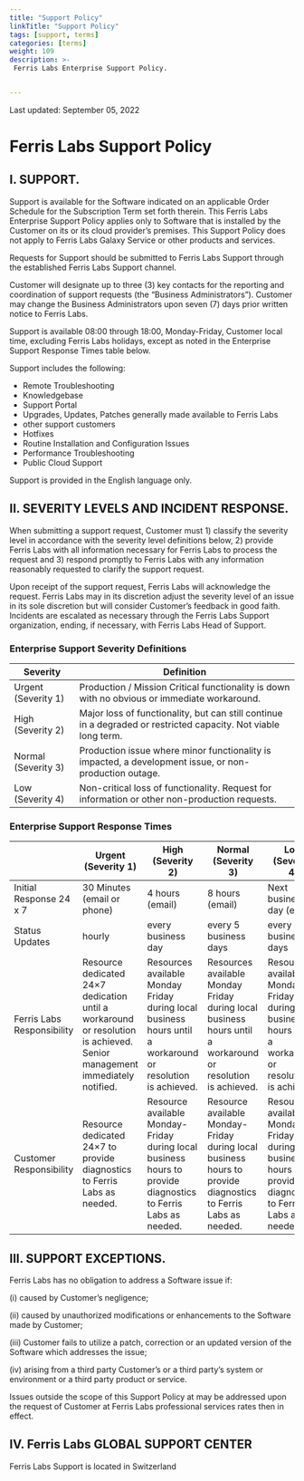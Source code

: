 ```yaml
---
title: "Support Policy"
linkTitle: "Support Policy"
tags: [support, terms]
categories: [terms]
weight: 109
description: >-
 Ferris Labs Enterprise Support Policy.


---
```


Last updated: September 05, 2022


# Ferris Labs Support Policy


## I.  SUPPORT.
Support is available for the Software indicated on an applicable Order Schedule for the Subscription Term set forth therein.  This Ferris Labs Enterprise Support Policy applies only to Software that is installed by the Customer on its or its cloud provider’s premises. This Support Policy does not apply to Ferris Labs Galaxy Service or other products and services.

Requests for Support should be submitted to Ferris Labs Support through the established Ferris Labs Support channel.

Customer will designate up to three (3) key contacts for the reporting and coordination of support requests (the “Business Administrators”). Customer may change the Business Administrators upon seven (7) days prior written notice to Ferris Labs.

Support is available 08:00 through 18:00, Monday-Friday, Customer local time, excluding Ferris Labs holidays, except as noted in the Enterprise Support Response Times table below.

Support includes the following:
- Remote Troubleshooting
- Knowledgebase
- Support Portal
- Upgrades, Updates, Patches  generally made available to Ferris Labs
- other support customers
- Hotfixes
- Routine Installation and Configuration Issues
- Performance Troubleshooting
- Public Cloud Support

Support is provided in the English language only.

## II. SEVERITY LEVELS AND INCIDENT RESPONSE.

When submitting a support request, Customer must 1) classify the severity level in accordance with the severity level definitions below, 2) provide Ferris Labs with all information necessary for Ferris Labs to process the request and 3) respond promptly to Ferris Labs with any information reasonably requested to clarify the support request.

Upon receipt of the support request, Ferris Labs will acknowledge the request.  Ferris Labs may in its discretion adjust the severity level of an issue in its sole discretion but will consider Customer’s feedback in good faith.  Incidents are escalated as necessary through the Ferris Labs Support organization, ending, if necessary, with Ferris Labs Head of Support.  

### Enterprise Support Severity Definitions ###


| Severity            | Definition                                                                                                       |
|---------------------|------------------------------------------------------------------------------------------------------------------|
| Urgent (Severity 1) | Production / Mission Critical functionality is down with no obvious or immediate workaround.                     |
| High (Severity 2)   | Major loss of functionality, but can still continue in a degraded or restricted capacity. Not  viable long term. |
| Normal (Severity 3) | Production issue where minor functionality is impacted, a development issue, or non-production outage.           |
| Low (Severity 4)    | Non-critical loss of functionality. Request for information or other non-production requests.                    |


### Enterprise Support Response Times ###


|                            | Urgent (Severity 1)                                                                                                        | High (Severity 2)                                                                                                | Normal (Severity 3)                                                                                              | Low (Severity 4)                                                                                                 |
|----------------------------|----------------------------------------------------------------------------------------------------------------------------|------------------------------------------------------------------------------------------------------------------|------------------------------------------------------------------------------------------------------------------|------------------------------------------------------------------------------------------------------------------|
| Initial Response  24 x 7   | 30 Minutes (email or phone)                                                                                                | 4 hours (email)                                                                                                  | 8 hours (email)                                                                                                  | Next business day (email)                                                                                        |
| Status Updates             | hourly                                                                                                                     | every business day                                                                                               | every 5 business  days                                                                                           | every 7 business  days                                                                                           |
| Ferris Labs Responsibility | Resource dedicated 24×7 dedication until a   workaround or resolution is achieved. Senior management immediately notified. | Resources available Monday Friday during local  business hours until a workaround  or resolution is achieved.    | Resources available Monday Friday during local  business hours until a workaround  or resolution is achieved.    | Resources available Monday Friday during local  business hours until a workaround  or resolution is achieved.    |
| Customer Responsibility    | Resource dedicated 24×7 to  provide diagnostics   to Ferris Labs as needed.                                                | Resource available  Monday-Friday during local business hours to  provide diagnostics  to Ferris Labs as needed. | Resource available  Monday-Friday during local business hours to  provide diagnostics  to Ferris Labs as needed. | Resource available  Monday-Friday during local business hours to  provide diagnostics  to Ferris Labs as needed. |


## III. SUPPORT EXCEPTIONS.  
Ferris Labs has no obligation to address a Software issue if:

(i) caused by Customer’s negligence;

(ii) caused by unauthorized modifications or enhancements to the Software made by Customer;

(iii) Customer fails to utilize a patch, correction or an updated version of the Software which addresses the issue;

(iv) arising from a third party Customer’s or a third party’s system or environment or a third party product or service.

Issues outside the scope of this Support Policy at may be addressed upon the request of Customer at Ferris Labs professional services rates then in effect.

## IV. Ferris Labs GLOBAL SUPPORT CENTER
Ferris Labs Support is located in Switzerland
